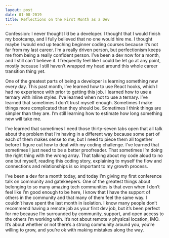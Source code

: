 ```yaml
---
layout: post
date: 01-08-2019
title: Reflections on the First Month as a Dev
---
```

Confession: I never thought I’d be a developer. I thought that I would finish my bootcamp, and I fully believed that no one would hire me. I thought maybe I would end up teaching beginner coding courses because it’s not far from my last career. I’m a really driven person, but perfectionism keeps me from being a really confident person. I’ve been a dev now for a month, and I still can’t believe it. I frequently feel like I could be let go at any point, mostly because I still haven’t wrapped my head around this whole career transition thing yet.

One of the greatest parts of being a developer is learning something new every day. This past month, I’ve learned how to use React hooks, which I had no experience with prior to getting this job. I learned how to use a ternary with inline styles. I’ve learned when not to use a ternary. I’ve learned that sometimes I don’t trust myself enough. Sometimes I make things more complicated than they should be. Sometimes I think things are simpler than they are. I’m still learning how to estimate how long something new will take me.

I’ve learned that sometimes I need those thirty-seven tabs open that all talk about the problem that I’m having in a different way because some part of each of them makes sense to me, but I need to piece them all together before I figure out how to deal with my coding challenge. I’ve learned that sometimes I just need to be a better proofreader. That sometimes I’m doing the right thing with the wrong array. That talking about my code aloud to no one but myself, reading this coding story, explaining to myself the flow and connections and relationships is so important to my growth process.

I’ve been a dev for a month today, and today I’m giving my first conference talk on community and gatekeepers. One of the greatest things about belonging to so many amazing tech communities is that even when I don’t feel like I’m good enough to be here, I know that I have the support of others in the community and that many of them feel the same way. I couldn’t have spent the last month in isolation. I know many people don’t recommend having a remote job as your first dev job, but it’s been perfect for me because I’m surrounded by community, support, and open access to the others I’m working with. It’s not about remote v physical location, IMO. It’s about whether or not there’s a strong community around you, you’re willing to grow, and you’re ok with making mistakes along the way.
